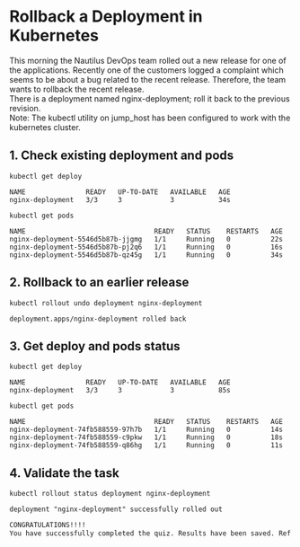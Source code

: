 # Rollback a Deployment in Kubernetes

This morning the Nautilus DevOps team rolled out a new release for one of the applications. Recently one of the customers logged a complaint which seems to be about a bug related to the recent release. Therefore, the team wants to rollback the recent release.  
There is a deployment named nginx-deployment; roll it back to the previous revision.  
Note: The kubectl utility on jump_host has been configured to work with the kubernetes cluster.  


## 1. Check existing deployment and pods
`kubectl get deploy`
```console
NAME               READY   UP-TO-DATE   AVAILABLE   AGE
nginx-deployment   3/3     3            3           34s
```


`kubectl get pods`
```console
NAME                                READY   STATUS    RESTARTS   AGE
nginx-deployment-5546d5b87b-jjgmg   1/1     Running   0          22s
nginx-deployment-5546d5b87b-pj2q6   1/1     Running   0          16s
nginx-deployment-5546d5b87b-qz45g   1/1     Running   0          34s
```


## 2. Rollback to an earlier release
`kubectl rollout undo deployment nginx-deployment`
```console
deployment.apps/nginx-deployment rolled back
```


## 3. Get deploy and pods status
`kubectl get deploy`
```console
NAME               READY   UP-TO-DATE   AVAILABLE   AGE
nginx-deployment   3/3     3            3           85s
```


`kubectl get pods`
```console
NAME                                READY   STATUS    RESTARTS   AGE
nginx-deployment-74fb588559-97h7b   1/1     Running   0          14s
nginx-deployment-74fb588559-c9pkw   1/1     Running   0          18s
nginx-deployment-74fb588559-q86hg   1/1     Running   0          11s
```


## 4. Validate the task
`kubectl rollout status deployment nginx-deployment`
```console
deployment "nginx-deployment" successfully rolled out
```



```bash
CONGRATULATIONS!!!!
You have successfully completed the quiz. Results have been saved. Ref ID:62d03e8268ba89b54c51c2e8
```
